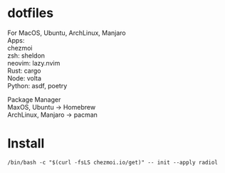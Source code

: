 # dotfiles

For MacOS, Ubuntu, ArchLinux, Manjaro  
Apps:  
chezmoi  
zsh: sheldon  
neovim: lazy.nvim  
Rust: cargo  
Node: volta  
Python: asdf, poetry  

Package Manager  
MaxOS, Ubuntu -> Homebrew  
ArchLinux, Manjaro -> pacman  

# Install

```
/bin/bash -c "$(curl -fsLS chezmoi.io/get)" -- init --apply radiol
```
